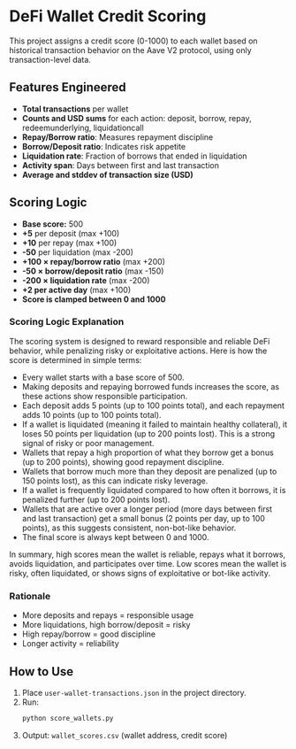 # DeFi Wallet Credit Scoring

This project assigns a credit score (0-1000) to each wallet based on historical transaction behavior on the Aave V2 protocol, using only transaction-level data.

## Features Engineered
- **Total transactions** per wallet
- **Counts and USD sums** for each action: deposit, borrow, repay, redeemunderlying, liquidationcall
- **Repay/Borrow ratio**: Measures repayment discipline
- **Borrow/Deposit ratio**: Indicates risk appetite
- **Liquidation rate**: Fraction of borrows that ended in liquidation
- **Activity span**: Days between first and last transaction
- **Average and stddev of transaction size (USD)**

## Scoring Logic
- **Base score:** 500
- **+5** per deposit (max +100)
- **+10** per repay (max +100)
- **-50** per liquidation (max -200)
- **+100 × repay/borrow ratio** (max +200)
- **-50 × borrow/deposit ratio** (max -150)
- **-200 × liquidation rate** (max -200)
- **+2 per active day** (max +100)
- **Score is clamped between 0 and 1000**

### Scoring Logic Explanation

The scoring system is designed to reward responsible and reliable DeFi behavior, while penalizing risky or exploitative actions. Here is how the score is determined in simple terms:

- Every wallet starts with a base score of 500.
- Making deposits and repaying borrowed funds increases the score, as these actions show responsible participation.
- Each deposit adds 5 points (up to 100 points total), and each repayment adds 10 points (up to 100 points total).
- If a wallet is liquidated (meaning it failed to maintain healthy collateral), it loses 50 points per liquidation (up to 200 points lost). This is a strong signal of risky or poor management.
- Wallets that repay a high proportion of what they borrow get a bonus (up to 200 points), showing good repayment discipline.
- Wallets that borrow much more than they deposit are penalized (up to 150 points lost), as this can indicate risky leverage.
- If a wallet is frequently liquidated compared to how often it borrows, it is penalized further (up to 200 points lost).
- Wallets that are active over a longer period (more days between first and last transaction) get a small bonus (2 points per day, up to 100 points), as this suggests consistent, non-bot-like behavior.
- The final score is always kept between 0 and 1000.

In summary, high scores mean the wallet is reliable, repays what it borrows, avoids liquidation, and participates over time. Low scores mean the wallet is risky, often liquidated, or shows signs of exploitative or bot-like activity.

### Rationale
- More deposits and repays = responsible usage
- More liquidations, high borrow/deposit = risky
- High repay/borrow = good discipline
- Longer activity = reliability

## How to Use
1. Place `user-wallet-transactions.json` in the project directory.
2. Run:
   ```bash
   python score_wallets.py
   ```
3. Output: `wallet_scores.csv` (wallet address, credit score)
